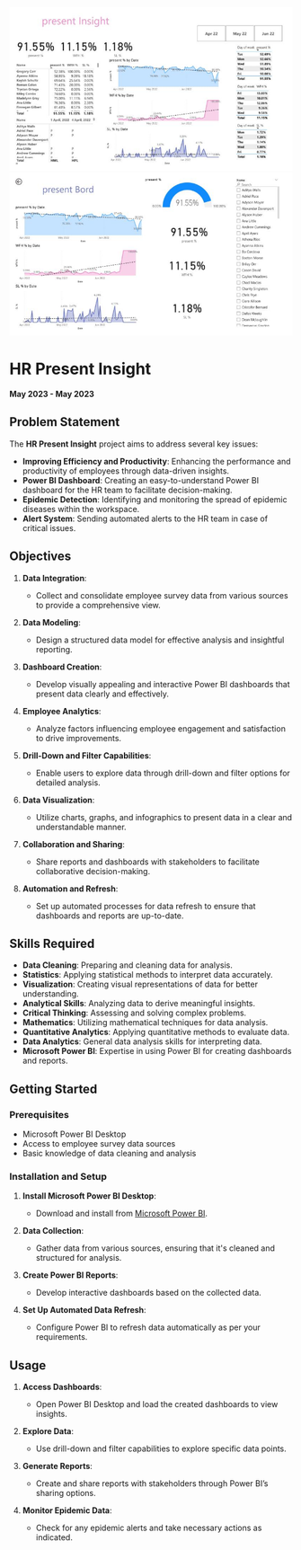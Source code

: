 ![HR Performance Insights](https://github.com/kunal15cr/HR-Performance-Insights/blob/main/inside.jpg)
![HR Performance Insights](https://github.com/kunal15cr/HR-Performance-Insights/blob/main/inside2.jpeg)

# HR Present Insight

**May 2023 - May 2023**

## Problem Statement

The **HR Present Insight** project aims to address several key issues:

- **Improving Efficiency and Productivity**: Enhancing the performance and productivity of employees through data-driven insights.
- **Power BI Dashboard**: Creating an easy-to-understand Power BI dashboard for the HR team to facilitate decision-making.
- **Epidemic Detection**: Identifying and monitoring the spread of epidemic diseases within the workspace.
- **Alert System**: Sending automated alerts to the HR team in case of critical issues.

## Objectives

1. **Data Integration**:
   - Collect and consolidate employee survey data from various sources to provide a comprehensive view.

2. **Data Modeling**:
   - Design a structured data model for effective analysis and insightful reporting.

3. **Dashboard Creation**:
   - Develop visually appealing and interactive Power BI dashboards that present data clearly and effectively.

4. **Employee Analytics**:
   - Analyze factors influencing employee engagement and satisfaction to drive improvements.

5. **Drill-Down and Filter Capabilities**:
   - Enable users to explore data through drill-down and filter options for detailed analysis.

6. **Data Visualization**:
   - Utilize charts, graphs, and infographics to present data in a clear and understandable manner.

7. **Collaboration and Sharing**:
   - Share reports and dashboards with stakeholders to facilitate collaborative decision-making.

8. **Automation and Refresh**:
   - Set up automated processes for data refresh to ensure that dashboards and reports are up-to-date.

## Skills Required

- **Data Cleaning**: Preparing and cleaning data for analysis.
- **Statistics**: Applying statistical methods to interpret data accurately.
- **Visualization**: Creating visual representations of data for better understanding.
- **Analytical Skills**: Analyzing data to derive meaningful insights.
- **Critical Thinking**: Assessing and solving complex problems.
- **Mathematics**: Utilizing mathematical techniques for data analysis.
- **Quantitative Analytics**: Applying quantitative methods to evaluate data.
- **Data Analytics**: General data analysis skills for interpreting data.
- **Microsoft Power BI**: Expertise in using Power BI for creating dashboards and reports.

## Getting Started

### Prerequisites

- Microsoft Power BI Desktop
- Access to employee survey data sources
- Basic knowledge of data cleaning and analysis

### Installation and Setup

1. **Install Microsoft Power BI Desktop**:
   - Download and install from [Microsoft Power BI](https://powerbi.microsoft.com/).

2. **Data Collection**:
   - Gather data from various sources, ensuring that it's cleaned and structured for analysis.

3. **Create Power BI Reports**:
   - Develop interactive dashboards based on the collected data.

4. **Set Up Automated Data Refresh**:
   - Configure Power BI to refresh data automatically as per your requirements.

## Usage

1. **Access Dashboards**:
   - Open Power BI Desktop and load the created dashboards to view insights.

2. **Explore Data**:
   - Use drill-down and filter capabilities to explore specific data points.

3. **Generate Reports**:
   - Create and share reports with stakeholders through Power BI’s sharing options.

4. **Monitor Epidemic Data**:
   - Check for any epidemic alerts and take necessary actions as indicated.


